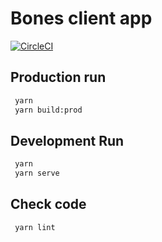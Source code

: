 # Bones client app

[![CircleCI](https://img.shields.io/circleci/project/github/vkozyref/bones/master.svg)](https://circleci.com/gh/vkozyref/bones)

## Production run

```sh
 yarn
 yarn build:prod
```

## Development Run

```sh
 yarn
 yarn serve
```
## Check code

```sh
 yarn lint
```